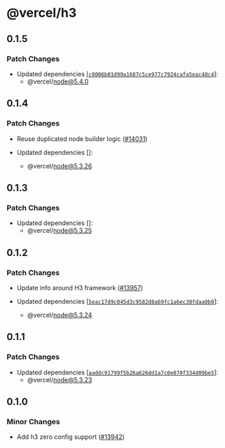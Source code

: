 # @vercel/h3

## 0.1.5

### Patch Changes

- Updated dependencies [[`c8006b01d99a1687c5ce977c7924cafa5eac48c4`](https://github.com/vercel/vercel/commit/c8006b01d99a1687c5ce977c7924cafa5eac48c4)]:
  - @vercel/node@5.4.0

## 0.1.4

### Patch Changes

- Reuse duplicated node builder logic ([#14031](https://github.com/vercel/vercel/pull/14031))

- Updated dependencies []:
  - @vercel/node@5.3.26

## 0.1.3

### Patch Changes

- Updated dependencies []:
  - @vercel/node@5.3.25

## 0.1.2

### Patch Changes

- Update info around H3 framework ([#13957](https://github.com/vercel/vercel/pull/13957))

- Updated dependencies [[`5eac17d9c045d3c9582d8a69fc1a6ec30fdaa0b0`](https://github.com/vercel/vercel/commit/5eac17d9c045d3c9582d8a69fc1a6ec30fdaa0b0)]:
  - @vercel/node@5.3.24

## 0.1.1

### Patch Changes

- Updated dependencies [[`aaddc91799f5b26a626dd1a7c0e070f334d09be5`](https://github.com/vercel/vercel/commit/aaddc91799f5b26a626dd1a7c0e070f334d09be5)]:
  - @vercel/node@5.3.23

## 0.1.0

### Minor Changes

- Add h3 zero config support ([#13942](https://github.com/vercel/vercel/pull/13942))
